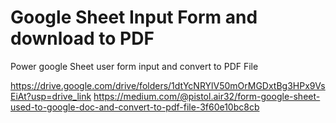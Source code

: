 # Google Sheet Input Form and download to PDF
Power google Sheet user form input and convert to PDF File

https://drive.google.com/drive/folders/1dtYcNRYlV50mOrMGDxtBg3HPx9VsEiAt?usp=drive_link
https://medium.com/@pistol.air32/form-google-sheet-used-to-google-doc-and-convert-to-pdf-file-3f60e10bc8cb

